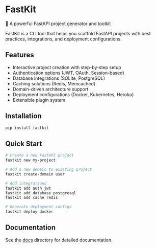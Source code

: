 # FastKit

🚀 A powerful FastAPI project generator and toolkit

FastKit is a CLI tool that helps you scaffold FastAPI projects with best practices, integrations, and deployment configurations.

## Features

- Interactive project creation with step-by-step setup
- Authentication options (JWT, OAuth, Session-based)
- Database integrations (SQLite, PostgreSQL)
- Caching solutions (Redis, Memcached)
- Domain-driven architecture support
- Deployment configurations (Docker, Kubernetes, Heroku)
- Extensible plugin system

## Installation

```bash
pip install fastkit
```

## Quick Start

```bash
# Create a new FastAPI project
fastkit new my-project

# Add a new domain to existing project
fastkit create-domain user

# Add integrations
fastkit add auth jwt
fastkit add database postgresql
fastkit add cache redis

# Generate deployment configs
fastkit deploy docker
```

## Documentation

See the [docs](./docs/) directory for detailed documentation.